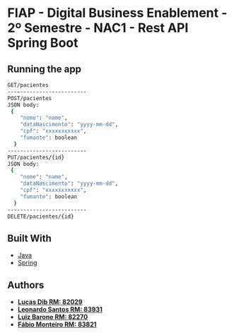 # FIAP - Digital Business Enablement - 2º Semestre - NAC1 - Rest API Spring Boot

## Running the app

```bash
GET/pacientes
-------------------------
POST/pacientes
JSON body:
 {
    "nome": "name",
    "dataNascimento": "yyyy-mm-dd",
    "cpf": "xxxxxxxxxxx",
    "fumante": boolean
  }
-------------------------
PUT/pacientes/{id}
JSON body:
 {
    "nome": "name",
    "dataNascimento": "yyyy-mm-dd",
    "cpf": "xxxxxxxxxxx",
    "fumante": boolean
  }
-------------------------
DELETE/pacientes/{id} 
```

## Built With

- [Java](https://www.java.com)
- [Spring](https://spring.io/)

## Authors

- **[Lucas Dib RM: 82029](https://github.com/LucasDibz)** 
- **[Leonardo Santos RM: 83931](https://github.com/Leonnard19)**
- **[Luiz Barone RM: 82270](https://github.com/BaroneLuiz)**
- **[Fábio Monteiro RM: 83821](https://github.com/Monteifa)**
